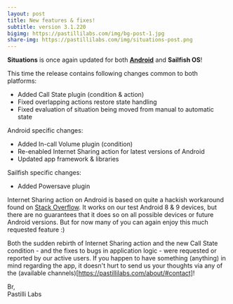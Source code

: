 ```yaml
---
layout: post
title: New features & fixes!
subtitle: version 3.1.220
bigimg: https://pastillilabs.com/img/bg-post-1.jpg
share-img: https://pastillilabs.com/img/situations-post.png
---
```


**Situations** is once again updated for both **[Android](https://play.google.com/store/apps/details?id=com.pastillilabs.situations2)** and **Sailfish OS**!

This time the release contains following changes common to both platforms:
- Added Call State plugin (condition & action)
- Fixed overlapping actions restore state handling
- Fixed evaluation of situation being moved from manual to automatic state

Android specific changes:
- Added In-call Volume plugin (condition)
- Re-enabled Internet Sharing action for latest versions of Android
- Updated app framework & libraries

Sailfish specific changes:
- Added Powersave plugin

Internet Sharing action on Android is based on quite a hackish workaround found on [Stack Overflow](https://stackoverflow.com/a/49356255). It works on our test Android 8 & 9 devices, but there are no guarantees that it does so on all possible devices or future Android versions. But for now many of you can again enjoy this much requested feature :)

Both the sudden rebirth of Internet Sharing action and the new Call State condition - and the fixes to bugs in application logic - were requested or reported by our active users. If you happen to have something (anything) in mind regarding the app, it doesn't hurt to send us your thoughts via any of the (available channels)[https://pastillilabs.com/about/#contact]!

Br,  
Pastilli Labs

